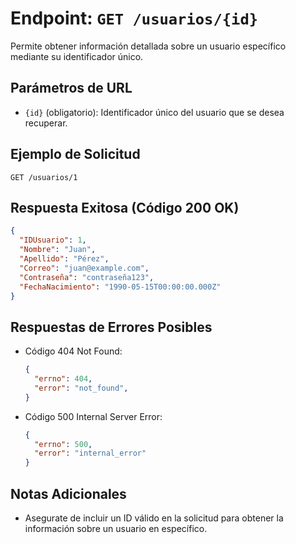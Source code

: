 # Endpoint: `GET /usuarios/{id}`

Permite obtener información detallada sobre un usuario específico mediante su identificador único.

## Parámetros de URL
- `{id}` (obligatorio): Identificador único del usuario que se desea recuperar.

## Ejemplo de Solicitud
```http
GET /usuarios/1
```

## Respuesta Exitosa (Código 200 OK)
```json
{
  "IDUsuario": 1,
  "Nombre": "Juan",
  "Apellido": "Pérez",
  "Correo": "juan@example.com",
  "Contraseña": "contraseña123",
  "FechaNacimiento": "1990-05-15T00:00:00.000Z"
}
```

## Respuestas de Errores Posibles
- Código 404 Not Found:

  ```json
  {
    "errno": 404,
    "error": "not_found",
  }
  ```

- Código 500 Internal Server Error:
  ```json
  {
    "errno": 500,
    "error": "internal_error"
  }
  ``` 

## Notas Adicionales

- Asegurate de incluir un ID válido en la solicitud para obtener la información sobre un usuario en específico.